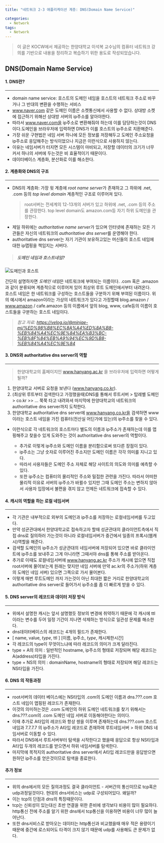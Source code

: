 ```yaml
---
title: "네트워크 2-3 애플리케이션 계층: DNS(Domain Name Service)"

categories:
  - Network
tags:
  - Network
---
```


> 이 글은 KOCW에서 제공하는 한양대학교 이석복 교수님의 컴퓨터 네트워크 강의를 기반으로 내용을 정리하고 복습하기 위한 용도로 작성되었습니다.

## DNS(Domain Name Service)

#### 1. DNS란?

---

- domain name service: 호스트의 도메인 네임을 호스트의 네트워크 주소로 바꾸거나 그 반대의 변환을 수행하는 서비스
- www.naver.com 같은 도메인 이름은 소켓통신에서 사용할 수 없다. 상대방 소켓에 접근하기 위해선 상대방 서버의 ip주소를 알아야한다.
- 따라서 www.naver.com을 ip주소로 변환해줘야 하는데 이를 담당하는것이 DNS이다.도메인을 브라우저에 입력하면 DNS가 이를 호스트의 ip주소로 치환해준다.
- 가장 쉬운 구현법은 네임 서버 하나에 모든 정보를 저장해두고 도메인 주소요청을 ip주소로 응답해주는 방식이었으나 지금은 이런식으로 사용하지 않는다.
- 이유는 네임서버가 터지면 모든 시스템이 마비되고, 저장할 데이터의 크기가 너무 커서 하나의 서버에 두는것은 비 효율적이기 때문이다.
- 데이터베이스 계층화, 분산화로 이를 해소한다.

#### 2. 계층화와 DNS의 구조

---

- DNS의 계층화: 가장 윗 계층에 *root name server*가 존재하고 그 하위에 .net, .com 등의 _top level domain_ 계층적인 구조로 이루어져 있다.
  > root서버는 전세계의 12-13개의 서버가 있고 하위에 .net, .com 등의 주소를 관장한다. top level domain도 amazon.com등 자기 하위 도메인을 관장한다.
- 제일 하위에는 *authoritative name server*가 있으며 인터넷에 존재하는 모든 기관들은 자신의 네트워크의 *authoritative dns server*를 운영해야 한다.
- authoritative dns server는 자기 기관이 보유하고있는 머신들의 호스트 네임에 대한 ip맵핑을 책임지는 서버다.

> ##### 도메인 네임과 호스트네임?

![도메인과 호스트](https://velog.velcdn.com/images%2Fminjae-mj%2Fpost%2Fcddacd52-b32e-4eaf-9825-d3bc6fa1c247%2FGroup%203.png)

간단히 설명하자면 *도메인 네임*은 네트워크에 부여되는 이름이다. .com 혹은 .amazon과 같이 분류되며 계층적으로 이루어져 있어 최상위 루트 도메인에서부터 내려온다.  
호스트 네임은 한 네트워크를 구성하는 호스트들을 구분하기 위해 부여된 이름이다. 위의 예시에서 amazon이라는 가상의 네트워크가 있다고 가정할때 blog.amazon / www.amazon / cafe.amazon 등의 이름에서 앞의 blog, www, cafe등의 이름이 호스트들을 구분하는 호스트 네임이다.

> _참고 자료: https://velog.io/@minjae-mj/%ED%98%B8%EC%8A%A4%ED%8A%B8-%EB%84%A4%EC%9E%84%EA%B3%BC-%EB%8F%84%EB%A9%94%EC%9D%B8-%EB%84%A4%EC%9E%84_

#### 3. DNS와 authoritative dns server의 역할

---

> 한양대학교의 홈페이지인 www.hanyang.ac.kr 을 브라우저에 입력하면 어떻게 될까?

1. 한양대학교 서버로 요청을 보낸다 (www.hanyang.co.kr).
2. (최상위 루트부터 검색한다고 가정했을때)DNS를 통해서 루트서버 > 탑레벨 도메인 > co.kr >> ... 쭉쭉 타고 내려와셔 마지막에 한양대학교의 네트워크의 authoritative dns server까지 도착한다.
3. 한양대학교 authoritative dns server에 www.hanyang.co.kr을 검색하면 www이라는 호스트 네임을 가진 컴퓨터(전산실 어딘가에 있는)의 ip주소를 찾을 수 있다.

- 이런식으로 각 네트워크의 호스트마다 별도의 이름과 ip주소가 존재하는데 이를 맵핑해주고 찾을수 있게 도와주는 것이 authoritative dns server의 역할이다.

  - 추가로 이렇게 ip주소와 도메인 이름을 분리함으로써 또다른 장점이 있다.
  - ip주소는 그냥 숫자로 이루어진 주소지만 도메인 이름은 각각 의미를 지니고 있다.
  - 따라서 사용자들은 도메인 주소 자체로 해당 사이트의 의도와 의미를 예측할 수 있다.
  - 또한 ip주소는 컴퓨터의 물리적인 주소와 밀접한 관련을 가진다. 따라서 어떠한 물리적 이유로 서버의 ip주소가 바뀔수 있지만 그때 도메인 주소는 변하지 않아서 사용자 입장에서 불편을 겪지 않고 언제든 네트워크에 접속할 수 있다.

#### 4. 캐시의 역할을 하는 로컬 네임서버

---

- 각 기관은 내부적으로 외부의 도메인과 ip주소를 저장하는 로컬네임서버를 두고있다.
- 만약 성균관대에서 한양대학교로 접속하고자 할때 성균관대의 클라이언트측에서 직접 dns로 질의하러 가는것이 아니라 로컬네임서버가 중간에서 일종의 프록시(웹캐시)역할을 해준다.
- 검색할 도메인의 ip주소가 성균관대의 네임서버에 저장되어 있으면 바로 클라이언트에 ip주소를 보내주고 그게 아니라면 그때서야 dns를 통해 주소를 받아온다.
- 추가로 이때도 로컬네임서버에 www.hanyang.ac.kr 주소가 캐시에 없으면 직접 root서버에 물어보는게 원래는 맞지만 네임 서버에 만약 ac.kr의 주소가(하위 계층의 도메인 네임 서버) 있으면 그쪽으로 가서 물어본다.
- 이렇게 매번 루트도메인 까지 가는것이 아닌 최대한 짧은 거리로 한양대학교의 authoritative dns server로 들어가서 ip주소를 좀 더 빠르게 받을 수 있다.

#### 5. DNS server의 레코드와 데이터 저장 방식

---

- 위에서 설명한 캐시는 앞서 설명했듯 정보의 변경에 취약하기 때문에 각 캐시에 ttl이라는 변수를 두어 일정 기간이 지나면 삭제하는 방식으로 일관성 문제를 해소한다.
- dns데이터베이스의 레코드는 4개의 필드가 존재한다.
- [ name, value, _type_, ttl ] [이름, ip주소, _type_, 캐시제한시간]
- 각 레코드의 type이 무엇이느냐에 따라 레코드의 의미가 크게 달라진다.
- type = A의 의미 : 일반적인 hostname, ip주소의 형태로 저장되며 해당 레코드는 A(address)타입을 가진다.
- type = NS의 의미 : domainName, hostname의 형태로 저장되며 해당 레코드는 NS타입을 가진다.

#### 6. DNS 의 작동과정

---

- root서버의 데이터 베이스에는 NS타입의 .com의 도메인 이름과 dns.???.com 호스트 네임이 맵핑된 레코드가 존재한다.
- 이것의 의미하는것은 .com 도메인의 하위 도메인 네트워크를 찾기 위해서는 dns.???.com의 .com 도메인 네임 서버로 이동해야한다는 의미다.
- 이때 추가로 A타입의 레코드와 항상 쌍을 이루며 존재하는데 dns.???.com 호스트 네임과 7.7.7.7 의 ip주소가 A타입 레코드로 존재하여 루트네임서버 > 하위 DNS 네임서버로 이동할 수 있다.
- 따라서 DNS에서 루트서버부터 탐색을 시작한다고 했을때 응답으로 항상 NS타입과 A타입 두개의 레코드를 받으면서 하위 네임서버를 탐색한다.
- 마지막에 목적지의 authoritative dns server에서 A타입 레코드만을 응답받으면 원하던 ip주소를 얻은것이므로 탐색을 종료한다.

#### 추가 정보

---

- 위의 dns에서의 모든 질의과정도 결국 클라이언트 - 서버간의 통신이므로 tcp혹은 udp과정일것이다. 현대의 dns서비스는 udp로 구성되어있다. 왜일까?
- 이는 tcp의 단점과 dns의 특징때문이다.
- tcp는 신뢰성이 있는대신 초반 연결을 위한 준비에 생각보다 비용이 많이 필요하다.
  http통신 전에 주소를 알기 위한 dns에서 tcp통신을 이용하면 비용이 너무 많이 늘어난다.
- 또한 dns서비스로 받아오는 데이터는 http통신과 비교했을때 매우 적은 용량이기때문에 중간에 로스되어도 타격이 크지 않기 때문에 udp를 사용해도 큰 문제가 없다.
